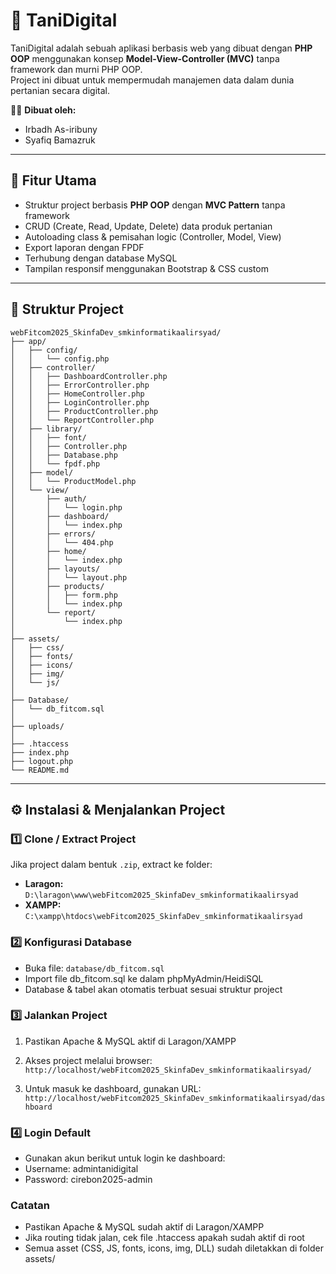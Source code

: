 # 🌱 TaniDigital

TaniDigital adalah sebuah aplikasi berbasis web yang dibuat dengan **PHP OOP** menggunakan konsep **Model-View-Controller (MVC)** tanpa framework dan murni PHP OOP.  
Project ini dibuat untuk mempermudah manajemen data dalam dunia pertanian secara digital.

👨‍💻 **Dibuat oleh:**

- Irbadh As-iribuny
- Syafiq Bamazruk

---

## 🚀 Fitur Utama

- Struktur project berbasis **PHP OOP** dengan **MVC Pattern** tanpa framework
- CRUD (Create, Read, Update, Delete) data produk pertanian
- Autoloading class & pemisahan logic (Controller, Model, View)
- Export laporan dengan FPDF
- Terhubung dengan database MySQL
- Tampilan responsif menggunakan Bootstrap & CSS custom

---

## 📂 Struktur Project
```
webFitcom2025_SkinfaDev_smkinformatikaalirsyad/
├── app/
│   ├── config/
│   │   └── config.php
│   ├── controller/
│   │   ├── DashboardController.php
│   │   ├── ErrorController.php
│   │   ├── HomeController.php
│   │   ├── LoginController.php
│   │   ├── ProductController.php
│   │   └── ReportController.php
│   ├── library/
│   │   ├── font/
│   │   ├── Controller.php
│   │   ├── Database.php
│   │   └── fpdf.php
│   ├── model/
│   │   └── ProductModel.php
│   └── view/
│       ├── auth/
│       │   └── login.php
│       ├── dashboard/
│       │   └── index.php
│       ├── errors/
│       │   └── 404.php
│       ├── home/
│       │   └── index.php
│       ├── layouts/
│       │   └── layout.php
│       ├── products/
│       │   ├── form.php
│       │   └── index.php
│       └── report/
│           └── index.php
│
├── assets/
│   ├── css/
│   ├── fonts/
│   ├── icons/
│   ├── img/
│   └── js/
│
├── Database/
│   └── db_fitcom.sql
│
├── uploads/
│
├── .htaccess
├── index.php
├── logout.php
└── README.md

```

---

## ⚙️ Instalasi & Menjalankan Project

### 1️⃣ Clone / Extract Project

Jika project dalam bentuk `.zip`, extract ke folder:

- **Laragon:** `D:\laragon\www\webFitcom2025_SkinfaDev_smkinformatikaalirsyad`
- **XAMPP:** `C:\xampp\htdocs\webFitcom2025_SkinfaDev_smkinformatikaalirsyad`

### 2️⃣ Konfigurasi Database

- Buka file: `database/db_fitcom.sql`
- Import file db_fitcom.sql ke dalam phpMyAdmin/HeidiSQL
- Database & tabel akan otomatis terbuat sesuai struktur project

### 3️⃣ Jalankan Project

1. Pastikan Apache & MySQL aktif di Laragon/XAMPP
2. Akses project melalui browser:
`http://localhost/webFitcom2025_SkinfaDev_smkinformatikaalirsyad/`

3. Untuk masuk ke dashboard, gunakan URL:
`http://localhost/webFitcom2025_SkinfaDev_smkinformatikaalirsyad/dashboard`

### 4️⃣ Login Default

- Gunakan akun berikut untuk login ke dashboard:
 - Username: admintanidigital
 - Password: cirebon2025-admin

### Catatan

- Pastikan Apache & MySQL sudah aktif di Laragon/XAMPP
- Jika routing tidak jalan, cek file .htaccess apakah sudah aktif di root
- Semua asset (CSS, JS, fonts, icons, img, DLL) sudah diletakkan di folder assets/